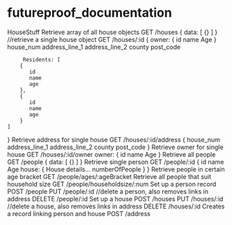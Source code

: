 # futureproof_documentation

HouseStuff
Retrieve array of all house objects
GET /houses
{
    data: [
        {}
    ]
}
//retrieve a single house object
GET /houses/:id
{
    owner: {
           id
       name
            Age
    }
     house_num
     address_line_1
     address_line_2
         county
         post_code
         
         Residents: [
        {
           id
           name
           age
        },
        {
           id
           name
           age
        }
    ]
    
}
Retrieve address for single house
GET /houses/:id/address
    {
       house_num
       address_line_1
       address_line_2
            county
            post_code
    }
Retrieve owner for single house
GET /houses/:id/owner
    owner: {
           id
       name
            Age
    }
Retrieve all people
GET /people
{
    data: [
        {}
    ]
}
Retrieve single person
GET /people/:id
{
    id
    name
         Age
    house: {
           House details...
      numberOfPeople
    }
}
Retrieve people in certain age bracket
GET /people/ages/:ageBracket
Retrieve all people that suit household size
GET /people/householdsize/:num
Set up a person record
POST /people
PUT /people/:id
//delete a person, also removes links in address
DELETE /people/:id
Set up a house
POST /houses
PUT /houses/:id
//delete a house, also removes links in address
DELETE /houses/:id
Creates a record linking person and house
POST /address
